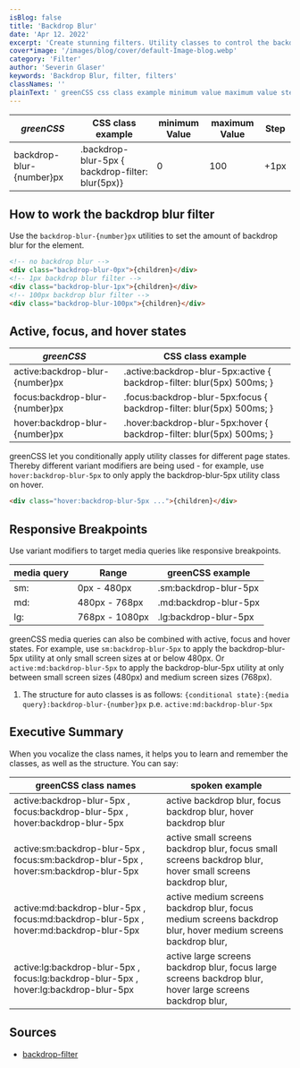 ```yaml
---
isBlog: false
title: 'Backdrop Blur'
date: 'Apr 12. 2022'
excerpt: 'Create stunning filters. Utility classes to control the backdrop blur.'
cover*image: '/images/blog/cover/default-Image-blog.webp'
category: 'Filter'
author: 'Severin Glaser'
keywords: 'Backdrop Blur, filter, filters'
classNames: ''
plainText: ' greenCSS css class example minimum value maximum value step backdrop-blur number px backdrop-blur-5px backdrop-filter: backdrop blur 5px 0 100 +1px how to work the backdrop blur filter use the `backdrop-blur number px` utilities to set the amount of backdrop blur for the element  active focus and hover states greenCSS css class example active:backdrop-blur number px active :backdrop-blur-5px:active backdrop-filter backdrop blur 5px 500ms; focus:backdrop-blur number px focus :backdrop-blur-5px:focus backdrop-filter backdrop blur 5px 500ms; hover:backdrop-blur number px hover :backdrop-blur-5px:hover backdrop-filter backdrop blur 5px 500ms; greenCSS let you conditionally apply utility classes for different page states thereby different variant modifiers are being used for example use `hover:backdrop-blur-5px` to only apply the backdrop-blur-5px utility class on hover  responsive breakpoints use variant modifiers to target media queries like responsive breakpoints media query range greenCSS example sm: 0px 480px sm:backdrop-blur-5px md: 480px 768px md:backdrop-blur-5px lg: 768px 1080px lg:backdrop-blur-5px greenCSS media queries can also be combined with active focus and hover states for example use `sm:backdrop-blur-5px` to apply the backdrop-blur-5px utility at only small screen sizes at or below 480px or `active:md:backdrop-blur-5px` to apply the backdrop-blur-5px utility at only between small screen sizes 480px and medium screen sizes 768px 1 the structure for auto classes is as follows: ` conditional state : media query :backdrop-blur number px` p e `active:md:backdrop-blur-5px` executive summary when you vocalize the class names it helps you to learn and remember the classes as well as the structure you can say: greenCSS class names spoken example active:backdrop-blur-5px focus:backdrop-blur-5px hover:backdrop-blur-5px active backdrop blur focus backdrop blur hover backdrop blur active:sm:backdrop-blur-5px focus:sm:backdrop-blur-5px hover:sm:backdrop-blur-5px active small screens backdrop blur focus small screens backdrop blur hover small screens backdrop blur active:md:backdrop-blur-5px focus:md:backdrop-blur-5px hover:md:backdrop-blur-5px active medium screens backdrop blur focus medium screens backdrop blur hover medium screens backdrop blur active:lg:backdrop-blur-5px focus:lg:backdrop-blur-5px hover:lg:backdrop-blur-5px active large screens backdrop blur focus large screens backdrop blur hover large screens backdrop blur sources backdrop blur https: developer mozilla org en-us docs web css filter-function backdrop blur '
---
```


| _greenCSS_               | CSS class example                                | minimum Value | maximum Value | Step |
| ------------------------ | ------------------------------------------------ | ------------- | ------------- | ---- |
| backdrop-blur-{number}px | .backdrop-blur-5px { backdrop-filter: blur(5px)} | 0             | 100           | +1px |

## How to work the backdrop blur filter

Use the `backdrop-blur-{number}px` utilities to set the amount of backdrop blur for the element.

```html
<!-- no backdrop blur -->
<div class="backdrop-blur-0px">{children}</div>
<!-- 1px backdrop blur filter -->
<div class="backdrop-blur-1px">{children}</div>
<!-- 100px backdrop blur filter -->
<div class="backdrop-blur-100px">{children}</div>
```

## Active, focus, and hover states

| _greenCSS_                      | CSS class example                                                       |
| ------------------------------- | ----------------------------------------------------------------------- |
| active:backdrop-blur-{number}px | .active\:backdrop-blur-5px:active { backdrop-filter: blur(5px) 500ms; } |
| focus:backdrop-blur-{number}px  | .focus\:backdrop-blur-5px:focus { backdrop-filter: blur(5px) 500ms; }   |
| hover:backdrop-blur-{number}px  | .hover\:backdrop-blur-5px:hover { backdrop-filter: blur(5px) 500ms; }   |

greenCSS let you conditionally apply utility classes for different page states. Thereby different variant modifiers are being used - for example, use `hover:backdrop-blur-5px` to only apply the backdrop-blur-5px utility class on hover.

```html
<div class="hover:backdrop-blur-5px ...">{children}</div>
```

## Responsive Breakpoints

Use variant modifiers to target media queries like responsive breakpoints.

| media query | Range          | greenCSS example      |
| ----------- | -------------- | --------------------- |
| sm:         | 0px - 480px    | .sm:backdrop-blur-5px |
| md:         | 480px - 768px  | .md:backdrop-blur-5px |
| lg:         | 768px - 1080px | .lg:backdrop-blur-5px |

greenCSS media queries can also be combined with active, focus and hover states. For example, use `sm:backdrop-blur-5px` to apply the backdrop-blur-5px utility at only small screen sizes at or below 480px. Or `active:md:backdrop-blur-5px` to apply the backdrop-blur-5px utility at only between small screen sizes (480px) and medium screen sizes (768px).

1. The structure for auto classes is as follows: `{conditional state}:{media query}:backdrop-blur-{number}px` p.e. `active:md:backdrop-blur-5px`

## Executive Summary

When you vocalize the class names, it helps you to learn and remember the classes, as well as the structure. You can say:

| greenCSS class names                                                                  | spoken example                                                                                               |
| ------------------------------------------------------------------------------------- | ------------------------------------------------------------------------------------------------------------ |
| active:backdrop-blur-5px , focus:backdrop-blur-5px , hover:backdrop-blur-5px          | active backdrop blur, focus backdrop blur, hover backdrop blur                                               |
| active:sm:backdrop-blur-5px , focus:sm:backdrop-blur-5px , hover:sm:backdrop-blur-5px | active small screens backdrop blur, focus small screens backdrop blur, hover small screens backdrop blur,    |
| active:md:backdrop-blur-5px , focus:md:backdrop-blur-5px , hover:md:backdrop-blur-5px | active medium screens backdrop blur, focus medium screens backdrop blur, hover medium screens backdrop blur, |
| active:lg:backdrop-blur-5px , focus:lg:backdrop-blur-5px , hover:lg:backdrop-blur-5px | active large screens backdrop blur, focus large screens backdrop blur, hover large screens backdrop blur,    |

## Sources

- [backdrop-filter](https://developer.mozilla.org/en-US/docs/Web/CSS/backdrop-filter)
